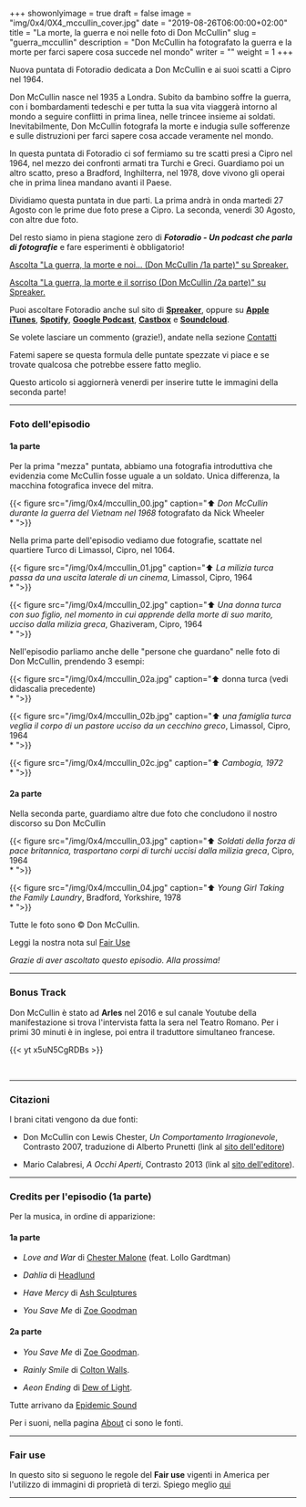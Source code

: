 +++
showonlyimage = true
draft = false
image = "img/0x4/0X4_mccullin_cover.jpg"
date = "2019-08-26T06:00:00+02:00"
title = "La morte, la guerra e noi nelle foto di Don McCullin"
slug = "guerra_mccullin"
description = "Don McCullin ha fotografato la guerra e la morte per farci sapere cosa succede nel mondo"
writer = ""
weight = 1
+++

Nuova puntata di Fotoradio dedicata a Don McCullin e ai suoi scatti a Cipro nel 1964.
<!--more-->

Don McCullin nasce nel 1935 a Londra. Subito da bambino soffre la guerra, con i bombardamenti tedeschi e per tutta la sua vita viaggerà intorno al mondo a seguire conflitti in prima linea, nelle trincee insieme ai soldati. Inevitabilmente, Don McCullin fotografa la morte e indugia sulle sofferenze e sulle distruzioni per farci sapere cosa accade veramente nel mondo.

In questa puntata di Fotoradio ci sof fermiamo su tre scatti presi a Cipro nel 1964, nel mezzo dei confronti armati tra Turchi e Greci. Guardiamo poi un altro scatto, preso a Bradford, Inghilterra, nel 1978, dove vivono gli operai che in prima linea mandano avanti il Paese.

Dividiamo questa puntata in due parti. La prima andrà in onda martedi 27 Agosto con le prime due foto prese a Cipro. La seconda, venerdi 30 Agosto, con altre due foto.

Del resto siamo in piena stagione zero di **_Fotoradio - Un podcast che parla di fotografie_** e fare esperimenti è obbligatorio!

<a class="spreaker-player" href="https://www.spreaker.com/episode/18920948" data-resource="episode_id=18920948" data-width="100%" data-height="200px" data-theme="light" data-playlist="false" data-playlist-continuous="false" data-autoplay="false" data-live-autoplay="false" data-chapters-image="true" data-episode-image-position="right" data-hide-logo="false" data-hide-likes="false" data-hide-comments="false" data-hide-sharing="false" data-hide-download="true">Ascolta "La guerra, la morte e noi... (Don McCullin &#x2F;1a parte)" su Spreaker.</a>

<a class="spreaker-player" href="https://www.spreaker.com/episode/18921027" data-resource="episode_id=18921027" data-width="100%" data-height="200px" data-theme="light" data-playlist="false" data-playlist-continuous="false" data-autoplay="false" data-live-autoplay="false" data-chapters-image="true" data-episode-image-position="right" data-hide-logo="false" data-hide-likes="false" data-hide-comments="false" data-hide-sharing="false" data-hide-download="true">Ascolta "La guerra, la morte e il sorriso (Don McCullin &#x2F;2a parte)" su Spreaker.</a>


Puoi ascoltare Fotoradio anche sul sito di <a href="https://www.spreaker.com/show/fotoradio-un-podcast-sulle-fotografie">**Spreaker**</a>, oppure su <a target="blank" href="https://podcasts.apple.com/it/podcast/fotoradio-un-podcast-sulle-fotografie/id1473090985">**Apple iTunes**</a>, <a target="blank" href="https://open.spotify.com/show/3dzBBFOJD2gaz2pRdhlzYh">**Spotify**</a>, <a target="blank" href="https://www.google.com/podcasts?feed=aHR0cHM6Ly93d3cuc3ByZWFrZXIuY29tL3Nob3cvMzYwNzI4OS9lcGlzb2Rlcy9mZWVk">**Google Podcast**</a>, <a target="blank" href="https://castbox.fm/channel/Fotoradio-un-podcast-sulle-fotografie-id2203635?country=it">**Castbox**</a> e <a target="blank" href="https://soundcloud.com/user-153455998">**Soundcloud**</a>.


Se volete lasciare un commento (grazie!), andate nella sezione <a href="/contact/">Contatti</a>

Fatemi sapere se questa formula delle puntate spezzate vi piace e se trovate qualcosa che potrebbe essere fatto meglio.

Questo articolo si aggiornerà venerdi per inserire tutte le immagini della seconda parte!

- - -

### Foto dell'episodio

#### 1a parte

Per la prima "mezza" puntata, abbiamo una fotografia introduttiva che evidenzia come McCullin fosse uguale a un soldato. Unica differenza, la macchina fotografica invece del mitra.

{{< figure src="/img/0x4/mccullin_00.jpg" caption="⬆︎ _Don McCullin durante la guerra del Vietnam nel 1968_ fotografato da Nick Wheeler<br>* ">}}

Nella prima parte dell'episodio vediamo due fotografie, scattate nel quartiere Turco di Limassol, Cipro, nel 1064.

{{< figure src="/img/0x4/mccullin_01.jpg" caption="⬆︎ _La milizia turca passa da una uscita laterale di un cinema_, Limassol, Cipro, 1964<br>* ">}}

{{< figure src="/img/0x4/mccullin_02.jpg" caption="⬆︎ _Una donna turca con suo figlio, nel momento in cui apprende della morte di suo marito, ucciso dalla milizia greca_, Ghaziveram, Cipro, 1964<br>* ">}}


Nell'episodio parliamo anche delle "persone che guardano" nelle foto di Don McCullin, prendendo 3 esempi:

{{< figure src="/img/0x4/mccullin_02a.jpg" caption="⬆︎ donna turca (vedi didascalia precedente)<br>* ">}}

{{< figure src="/img/0x4/mccullin_02b.jpg" caption="⬆︎ _una famiglia turca veglia il corpo di un pastore ucciso da un cecchino greco_, Limassol, Cipro, 1964<br>* ">}}

{{< figure src="/img/0x4/mccullin_02c.jpg" caption="⬆︎ _Cambogia, 1972_<br>* ">}}


#### 2a parte

Nella seconda parte, guardiamo altre due foto che concludono il nostro discorso su Don McCullin

{{< figure src="/img/0x4/mccullin_03.jpg" caption="⬆︎ _Soldati della forza di pace britannica, trasportano corpi di turchi uccisi dalla milizia greca_, Cipro, 1964<br>* ">}}

{{< figure src="/img/0x4/mccullin_04.jpg" caption="⬆︎ _Young Girl Taking the Family Laundry_, Bradford, Yorkshire, 1978<br>* ">}}


Tutte le foto sono © Don McCullin.

Leggi la nostra nota sul <a target="blank" href="/static_page/fair_use/">Fair Use</a>

_Grazie di aver ascoltato questo episodio. Alla prossima!_



- - -

### Bonus Track

Don McCullin è stato ad **Arles** nel 2016 e sul canale Youtube della manifestazione si trova l'intervista fatta la sera nel Teatro Romano. Per i primi 30 minuti è in inglese, poi entra il traduttore simultaneo francese.

{{< yt x5uN5CgRDBs >}}

<br>

- - -

### Citazioni

I brani citati vengono da due fonti:

- Don McCullin con Lewis Chester, _Un Comportamento Irragionevole_, Contrasto 2007, traduzione di Alberto Prunetti (link al <a target="blank" href="http://www.contrastobooks.com/product_info.php?products_id=305">sito dell'editore</a>)

- Mario Calabresi, _A Occhi Aperti_, Contrasto 2013 (link al <a target="blank" href="http://www.contrastobooks.com/product_info.php?products_id=532">sito dell'editore</a>).


<!--

- - -
### Errata corrige

-->


<!--
- - -

### Altri link

- La puntata di **Be My Diary** di Rossella Pivanti citata nell'episodio è ascoltabile a questo (<a target="blank" href="https://www.spreaker.com/user/bemydiary/bmd-s02e10-finito">link</a>)

-->

- - -

### Credits per l'episodio (1a parte)

Per la musica, in ordine di apparizione:

#### 1a parte

- _Love and War_ di <a target="blank" href="https://www.epidemicsound.com/search/?term=Chester%20Malone">Chester Malone</a> (feat. Lollo Gardtman)

- _Dahlia_ di <a target="blank" href="https://www.epidemicsound.com/search/?term=Headlund">Headlund</a>

- _Have Mercy_ di <a href="https://www.epidemicsound.com/search/?term=Ash%20Sculptures" target="blank">Ash Sculptures</a>

- _You Save Me_ di <a href="https://www.epidemicsound.com/search/?term=Zoe%20Goodman" target="blank">Zoe Goodman</a>


#### 2a parte

- _You Save Me_ di <a href="https://www.epidemicsound.com/search/?term=Zoe%20Goodman" target ="blank">Zoe Goodman</a>.

- _Rainly Smile_ di <a href="https://www.epidemicsound.com/search/?term=Colton%20Walls" target ="blank">Colton Walls</a>.

- _Aeon Ending_ di <a href="https://www.epidemicsound.com/search/?term=Dew%20Of%20Light" target ="blank">Dew of Light</a>.


Tutte arrivano da <a href="https://www.epidemicsound.com/">Epidemic Sound</a>

Per i suoni, nella pagina <a href="/about/">About</a> ci sono le fonti.

- - -

### Fair use

In questo sito si seguono le regole del **Fair use** vigenti in America per l'utilizzo di immagini di proprietà di terzi. Spiego meglio <a href="/static_page/fair_use/">qui</a>

- - -
